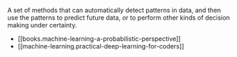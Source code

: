 
A set of methods that can automatically detect patterns in data, and then use the patterns to predict future data, or to perform other kinds of decision making under certainty.

- [[books.machine-learning-a-probabilistic-perspective]]
- [[machine-learning.practical-deep-learning-for-coders]]
